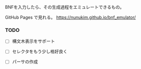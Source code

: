 BNFを入力したら、その生成過程をエミュレートできるもの。

GitHub Pages で見れる。
https://nunukim.github.io/bnf_emulator/

### TODO

* [ ] 構文木表示をサポート
* [ ] セレクタをもう少し格好良く
* [ ] パーサの作成



